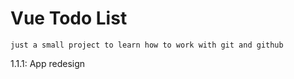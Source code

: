 # Vue Todo List
```
just a small project to learn how to work with git and github
```
1.1.1: App redesign
